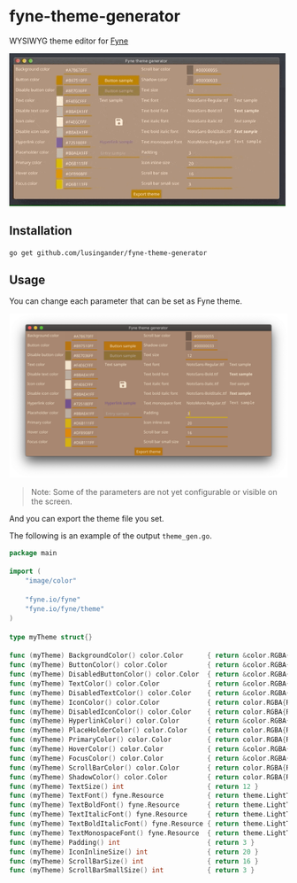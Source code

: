 fyne-theme-generator
====

WYSIWYG theme editor for [Fyne](https://fyne.io/)

<img src="./resource/image.gif" width=500>

## Installation

`go get github.com/lusingander/fyne-theme-generator`

## Usage

You can change each parameter that can be set as Fyne theme.

<img src="./resource/screenshot.png" width=700>

> Note: Some of the parameters are not yet configurable or visible on the screen.

And you can export the theme file you set.

The following is an example of the output `theme_gen.go`.

```go
package main

import (
	"image/color"

	"fyne.io/fyne"
	"fyne.io/fyne/theme"
)

type myTheme struct{}

func (myTheme) BackgroundColor() color.Color      { return &color.RGBA{R: 0xa7, G: 0x86, B: 0x70, A: 0xff} }
func (myTheme) ButtonColor() color.Color          { return &color.RGBA{R: 0xb9, G: 0x75, B: 0x10, A: 0xff} }
func (myTheme) DisabledButtonColor() color.Color  { return &color.RGBA{R: 0x8e, G: 0x70, B: 0x36, A: 0xff} }
func (myTheme) TextColor() color.Color            { return &color.RGBA{R: 0xf4, G: 0xe6, B: 0xcf, A: 0xff} }
func (myTheme) DisabledTextColor() color.Color    { return &color.RGBA{R: 0xbb, G: 0xae, B: 0xa1, A: 0xff} }
func (myTheme) IconColor() color.Color            { return color.RGBA{R: 0xf4, G: 0xe6, B: 0xcf, A: 0xff} }
func (myTheme) DisabledIconColor() color.Color    { return color.RGBA{R: 0xbb, G: 0xae, B: 0xa1, A: 0xff} }
func (myTheme) HyperlinkColor() color.Color       { return &color.RGBA{R: 0x72, G: 0x51, B: 0x8e, A: 0xff} }
func (myTheme) PlaceHolderColor() color.Color     { return color.RGBA{R: 0xbb, G: 0xae, B: 0xa1, A: 0xff} }
func (myTheme) PrimaryColor() color.Color         { return color.RGBA{R: 0xd6, G: 0xb1, B: 0x11, A: 0xff} }
func (myTheme) HoverColor() color.Color           { return &color.RGBA{R: 0xdf, G: 0x89, B: 0x8, A: 0xff} }
func (myTheme) FocusColor() color.Color           { return &color.RGBA{R: 0xd6, G: 0xb1, B: 0x11, A: 0xff} }
func (myTheme) ScrollBarColor() color.Color       { return color.RGBA{R: 0x0, G: 0x0, B: 0x0, A: 0x55} }
func (myTheme) ShadowColor() color.Color          { return color.RGBA{R: 0x0, G: 0x0, B: 0x0, A: 0x33} }
func (myTheme) TextSize() int                     { return 12 }
func (myTheme) TextFont() fyne.Resource           { return theme.LightTheme().TextFont() }
func (myTheme) TextBoldFont() fyne.Resource       { return theme.LightTheme().TextBoldFont() }
func (myTheme) TextItalicFont() fyne.Resource     { return theme.LightTheme().TextItalicFont() }
func (myTheme) TextBoldItalicFont() fyne.Resource { return theme.LightTheme().TextBoldItalicFont() }
func (myTheme) TextMonospaceFont() fyne.Resource  { return theme.LightTheme().TextMonospaceFont() }
func (myTheme) Padding() int                      { return 3 }
func (myTheme) IconInlineSize() int               { return 20 }
func (myTheme) ScrollBarSize() int                { return 16 }
func (myTheme) ScrollBarSmallSize() int           { return 3 }
```
